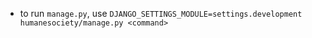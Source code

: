 * to run `manage.py`, use `DJANGO_SETTINGS_MODULE=settings.development humanesociety/manage.py <command>`
